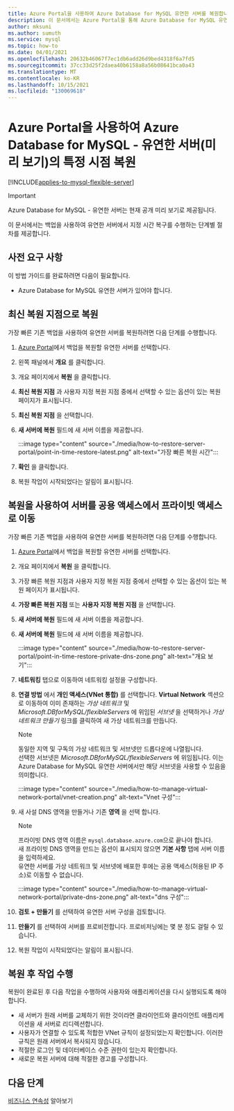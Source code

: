 ```yaml
---
title: Azure Portal을 사용하여 Azure Database for MySQL 유연한 서버를 복원합니다.
description: 이 문서에서는 Azure Portal을 통해 Azure Database for MySQL 유연한 서버에서 복원 작업을 수행하는 방법을 설명합니다.
author: mksuni
ms.author: sumuth
ms.service: mysql
ms.topic: how-to
ms.date: 04/01/2021
ms.openlocfilehash: 20632b46067f7ec1db6add26d9bed4318f6a7fd5
ms.sourcegitcommit: 37cc33d25f2daea40b6158a8a56b08641bca0a43
ms.translationtype: MT
ms.contentlocale: ko-KR
ms.lasthandoff: 10/15/2021
ms.locfileid: "130069618"
---
```

# <a name="point-in-time-restore-of-a-azure-database-for-mysql---flexible-server-preview-using-azure-portal"></a>Azure Portal을 사용하여 Azure Database for MySQL - 유연한 서버(미리 보기)의 특정 시점 복원

[!INCLUDE[applies-to-mysql-flexible-server](../includes/applies-to-mysql-flexible-server.md)]

> [!IMPORTANT]
> Azure Database for MySQL - 유연한 서버는 현재 공개 미리 보기로 제공됩니다.

이 문서에서는 백업을 사용하여 유연한 서버에서 지정 시간 복구를 수행하는 단계별 절차를 제공합니다.

## <a name="prerequisites"></a>사전 요구 사항

이 방법 가이드를 완료하려면 다음이 필요합니다.

- Azure Database for MySQL 유연한 서버가 있어야 합니다.

## <a name="restore-to-the-latest-restore-point"></a>최신 복원 지점으로 복원

가장 빠른 기존 백업을 사용하여 유연한 서버를 복원하려면 다음 단계를 수행합니다.

1. [Azure Portal](https://portal.azure.com/)에서 백업을 복원할 유연한 서버를 선택합니다.

2. 왼쪽 패널에서 **개요** 를 클릭합니다.

3. 개요 페이지에서 **복원** 을 클릭합니다.

4. **최신 복원 지점** 과 사용자 지정 복원 지점 중에서 선택할 수 있는 옵션이 있는 복원 페이지가 표시됩니다.

5. **최신 복원 지점** 을 선택합니다.

6. **새 서버에 복원** 필드에 새 서버 이름을 제공합니다.

    :::image type="content" source="./media/how-to-restore-server-portal/point-in-time-restore-latest.png" alt-text="가장 빠른 복원 시간":::

7. **확인** 을 클릭합니다.

8. 복원 작업이 시작되었다는 알림이 표시됩니다.

## <a name="using-restore-to-move-a-server-from-public-access-to-private-access"></a>복원을 사용하여 서버를 공용 액세스에서 프라이빗 액세스로 이동

가장 빠른 기존 백업을 사용하여 유연한 서버를 복원하려면 다음 단계를 수행합니다.

1. [Azure Portal](https://portal.azure.com/)에서 백업을 복원할 유연한 서버를 선택합니다.

2. 개요 페이지에서 **복원** 을 클릭합니다.

3. 가장 빠른 복원 지점과 사용자 지정 복원 지점 중에서 선택할 수 있는 옵션이 있는 복원 페이지가 표시됩니다.

4. **가장 빠른 복원 지점** 또는 **사용자 지정 복원 지점** 을 선택합니다.

5. **새 서버에 복원** 필드에 새 서버 이름을 제공합니다.

6. **새 서버에 복원** 필드에 새 서버 이름을 제공합니다.

    :::image type="content" source="./media/how-to-restore-server-portal/point-in-time-restore-private-dns-zone.png" alt-text="개요 보기":::

7. **네트워킹** 탭으로 이동하여 네트워킹 설정을 구성합니다.

8. **연결 방법** 에서 **개인 액세스(VNet 통합)** 를 선택합니다. **Virtual Network** 섹션으로 이동하여 이미 존재하는 *가상 네트워크* 및 *Microsoft.DBforMySQL/flexibleServers* 에 위임된 *서브넷* 을 선택하거나 *가상 네트워크 만들기* 링크를 클릭하여 새 가상 네트워크를 만듭니다.
    > [!Note]
    > 동일한 지역 및 구독의 가상 네트워크 및 서브넷만 드롭다운에 나열됩니다. </br>
    > 선택한 서브넷은 *Microsoft.DBforMySQL/flexibleServers* 에 위임됩니다. 이는 Azure Database for MySQL 유연한 서버에서만 해당 서브넷을 사용할 수 있음을 의미합니다.</br>

    :::image type="content" source="./media/how-to-manage-virtual-network-portal/vnet-creation.png" alt-text="Vnet 구성":::

9. 새 사설 DNS 영역을 만들거나 기존 **영역** 을 선택 합니다.
    > [!NOTE]
    > 프라이빗 DNS 영역 이름은 `mysql.database.azure.com`으로 끝나야 합니다. </br>
    > 새 프라이빗 DNS 영역을 만드는 옵션이 표시되지 않으면 **기본 사항** 탭에 서버 이름을 입력하세요.</br>
    > 유연한 서버를 가상 네트워크 및 서브넷에 배포한 후에는 공용 액세스(허용된 IP 주소)로 이동할 수 없습니다.</br>

    :::image type="content" source="./media/how-to-manage-virtual-network-portal/private-dns-zone.png" alt-text="dns 구성":::
10. **검토 + 만들기** 를 선택하여 유연한 서버 구성을 검토합니다.
11. **만들기** 를 선택하여 서버를 프로비전합니다. 프로비저닝에는 몇 분 정도 걸릴 수 있습니다.

12. 복원 작업이 시작되었다는 알림이 표시됩니다.

## <a name="perform-post-restore-tasks"></a>복원 후 작업 수행

복원이 완료된 후 다음 작업을 수행하여 사용자와 애플리케이션을 다시 실행되도록 해야 합니다.

- 새 서버가 원래 서버를 교체하기 위한 것이라면 클라이언트와 클라이언트 애플리케이션을 새 서버로 리디렉션합니다.
- 사용자가 연결할 수 있도록 적합한 VNet 규칙이 설정되었는지 확인합니다. 이러한 규칙은 원래 서버에서 복사되지 않습니다.
- 적절한 로그인 및 데이터베이스 수준 권한이 있는지 확인합니다.
- 새로운 복원 서버에 대해 적절한 경고를 구성합니다.

## <a name="next-steps"></a>다음 단계

[비즈니스 연속성](concepts-business-continuity.md) 알아보기
